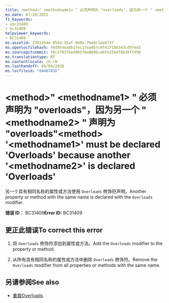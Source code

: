 ```yaml
---
title: <method>" <methodname1> " 必须声明为 "overloads"，因为另一个 " <methodname2> " 声明为 "overloads"
ms.date: 07/20/2015
f1_keywords:
- vbc31409
- bc31409
helpviewer_keywords:
- BC31409
ms.assetid: 27813b4e-056d-45af-969e-76e8c1ee6737
ms.openlocfilehash: f0d954ea8b1fec17ead67c9f41f1b6343cd97ed3
ms.sourcegitcommit: f8c270376ed905f6a8896ce0fe25b4f4b38ff498
ms.translationtype: MT
ms.contentlocale: zh-CN
ms.lasthandoff: 06/04/2020
ms.locfileid: "84407816"
---
```

# <a name="method-methodname1-must-be-declared-overloads-because-another-methodname2-is-declared-overloads"></a><span data-ttu-id="81e3b-102">\<method>" \<methodname1> " 必须声明为 "overloads"，因为另一个 " \<methodname2> " 声明为 "overloads"</span><span class="sxs-lookup"><span data-stu-id="81e3b-102">\<method> '\<methodname1>' must be declared 'Overloads' because another '\<methodname2>' is declared 'Overloads'</span></span>
<span data-ttu-id="81e3b-103">另一个具有相同名称的属性或方法使用 `Overloads` 修饰符声明。</span><span class="sxs-lookup"><span data-stu-id="81e3b-103">Another property or method with the same name is declared with the `Overloads` modifier.</span></span>  
  
 <span data-ttu-id="81e3b-104">**错误 ID：** BC31409</span><span class="sxs-lookup"><span data-stu-id="81e3b-104">**Error ID:** BC31409</span></span>  
  
## <a name="to-correct-this-error"></a><span data-ttu-id="81e3b-105">更正此错误</span><span class="sxs-lookup"><span data-stu-id="81e3b-105">To correct this error</span></span>  
  
1. <span data-ttu-id="81e3b-106">将 `Overloads` 修饰符添加到属性或方法。</span><span class="sxs-lookup"><span data-stu-id="81e3b-106">Add the `Overloads` modifier to the property or method.</span></span>  
  
2. <span data-ttu-id="81e3b-107">从所有具有相同名称的属性或方法中删除 `Overloads` 修饰符。</span><span class="sxs-lookup"><span data-stu-id="81e3b-107">Remove the `Overloads` modifier from all properties or methods with the same name.</span></span>  
  
## <a name="see-also"></a><span data-ttu-id="81e3b-108">另请参阅</span><span class="sxs-lookup"><span data-stu-id="81e3b-108">See also</span></span>

- [<span data-ttu-id="81e3b-109">重载</span><span class="sxs-lookup"><span data-stu-id="81e3b-109">Overloads</span></span>](../language-reference/modifiers/overloads.md)

